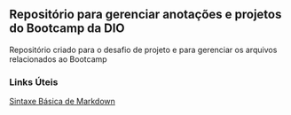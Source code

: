 ## Repositório para gerenciar anotações e projetos do Bootcamp da DIO
Repositório criado para o desafio de projeto e para gerenciar os arquivos relacionados ao Bootcamp

### Links Úteis

[Sintaxe Básica de Markdown](https://www.markdownguide.org/basic-syntax/)
